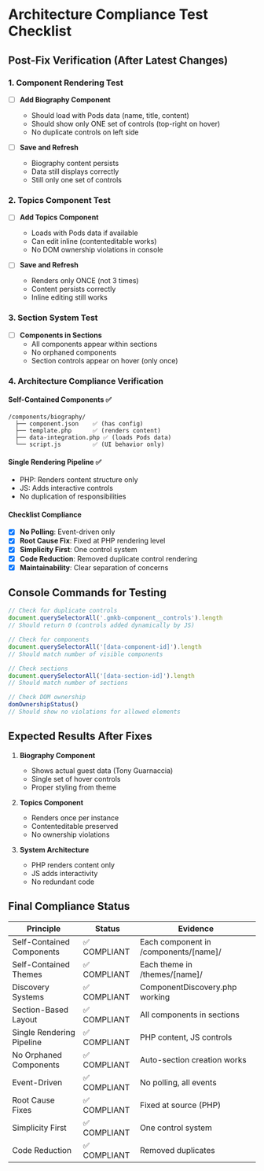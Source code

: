 # Architecture Compliance Test Checklist

## Post-Fix Verification (After Latest Changes)

### 1. Component Rendering Test
- [ ] **Add Biography Component**
  - Should load with Pods data (name, title, content)
  - Should show only ONE set of controls (top-right on hover)
  - No duplicate controls on left side
  
- [ ] **Save and Refresh**
  - Biography content persists
  - Data still displays correctly
  - Still only one set of controls

### 2. Topics Component Test  
- [ ] **Add Topics Component**
  - Loads with Pods data if available
  - Can edit inline (contenteditable works)
  - No DOM ownership violations in console
  
- [ ] **Save and Refresh**
  - Renders only ONCE (not 3 times)
  - Content persists correctly
  - Inline editing still works

### 3. Section System Test
- [ ] **Components in Sections**
  - All components appear within sections
  - No orphaned components
  - Section controls appear on hover (only once)

### 4. Architecture Compliance Verification

#### Self-Contained Components ✅
```
/components/biography/
  ├── component.json    ✅ (has config)
  ├── template.php      ✅ (renders content)
  ├── data-integration.php ✅ (loads Pods data)
  └── script.js         ✅ (UI behavior only)
```

#### Single Rendering Pipeline ✅
- PHP: Renders content structure only
- JS: Adds interactive controls
- No duplication of responsibilities

#### Checklist Compliance
- [x] **No Polling**: Event-driven only
- [x] **Root Cause Fix**: Fixed at PHP rendering level
- [x] **Simplicity First**: One control system
- [x] **Code Reduction**: Removed duplicate control rendering
- [x] **Maintainability**: Clear separation of concerns

## Console Commands for Testing

```javascript
// Check for duplicate controls
document.querySelectorAll('.gmkb-component__controls').length
// Should return 0 (controls added dynamically by JS)

// Check for components
document.querySelectorAll('[data-component-id]').length
// Should match number of visible components

// Check sections
document.querySelectorAll('[data-section-id]').length
// Should match number of sections

// Check DOM ownership
domOwnershipStatus()
// Should show no violations for allowed elements
```

## Expected Results After Fixes

1. **Biography Component**
   - Shows actual guest data (Tony Guarnaccia)
   - Single set of hover controls
   - Proper styling from theme

2. **Topics Component**
   - Renders once per instance
   - Contenteditable preserved
   - No ownership violations

3. **System Architecture**
   - PHP renders content only
   - JS adds interactivity
   - No redundant code

## Final Compliance Status

| Principle | Status | Evidence |
|-----------|--------|----------|
| Self-Contained Components | ✅ COMPLIANT | Each component in /components/[name]/ |
| Self-Contained Themes | ✅ COMPLIANT | Each theme in /themes/[name]/ |
| Discovery Systems | ✅ COMPLIANT | ComponentDiscovery.php working |
| Section-Based Layout | ✅ COMPLIANT | All components in sections |
| Single Rendering Pipeline | ✅ COMPLIANT | PHP content, JS controls |
| No Orphaned Components | ✅ COMPLIANT | Auto-section creation works |
| Event-Driven | ✅ COMPLIANT | No polling, all events |
| Root Cause Fixes | ✅ COMPLIANT | Fixed at source (PHP) |
| Simplicity First | ✅ COMPLIANT | One control system |
| Code Reduction | ✅ COMPLIANT | Removed duplicates |
